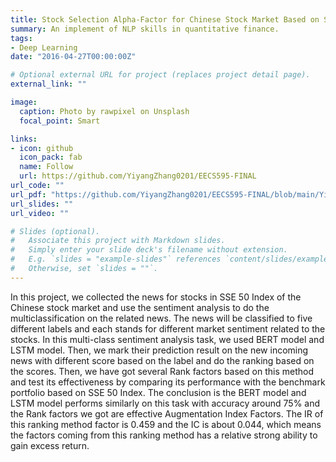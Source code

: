 ```yaml
---
title: Stock Selection Alpha-Factor for Chinese Stock Market Based on Sentiment Analysis
summary: An implement of NLP skills in quantitative finance.
tags:
- Deep Learning
date: "2016-04-27T00:00:00Z"

# Optional external URL for project (replaces project detail page).
external_link: ""

image:
  caption: Photo by rawpixel on Unsplash
  focal_point: Smart

links:
- icon: github
  icon_pack: fab
  name: Follow
  url: https://github.com/YiyangZhang0201/EECS595-FINAL
url_code: ""
url_pdf: "https://github.com/YiyangZhang0201/EECS595-FINAL/blob/main/Yiyang%20Zhang%20EECS%20595%20Final%20Project.pdf"
url_slides: ""
url_video: ""

# Slides (optional).
#   Associate this project with Markdown slides.
#   Simply enter your slide deck's filename without extension.
#   E.g. `slides = "example-slides"` references `content/slides/example-slides.md`.
#   Otherwise, set `slides = ""`.
---
```


In this project, we collected the news for stocks in SSE 50 Index of the Chinese stock market and use the sentiment analysis to do the multiclassification on the related news. The news will be classified to five different labels and each stands for different market sentiment related to the stocks. In this multi-class sentiment analysis task, we used BERT model and LSTM model. Then, we mark their prediction result on the new incoming news with different score based on the label and do the ranking based on the scores. Then, we have got several Rank factors based on this method and test its effectiveness by comparing its performance with the benchmark portfolio based on SSE 50 Index. The conclusion is the BERT model and LSTM model performs similarly on this task with accuracy around 75% and the Rank factors we got are effective Augmentation Index Factors. The IR of this ranking method factor is 0.459 and the IC is about 0.044, which means the factors coming from this ranking method has a relative strong ability to gain excess return.

